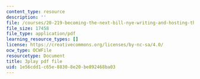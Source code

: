 ```yaml
---
content_type: resource
description: ''
file: /courses/20-219-becoming-the-next-bill-nye-writing-and-hosting-the-educational-show-january-iap-2015/1e56cdd1c65e88308e20be892468ba03_A7dxk0beojA.pdf
file_size: 17458
file_type: application/pdf
learning_resource_types: []
license: https://creativecommons.org/licenses/by-nc-sa/4.0/
ocw_type: OCWFile
resourcetype: Document
title: 3play pdf file
uid: 1e56cdd1-c65e-8830-8e20-be892468ba03
---
```

